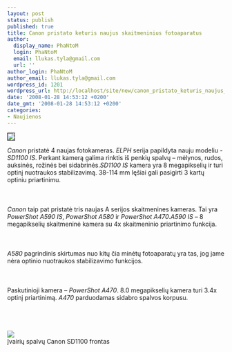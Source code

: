 ```yaml
---
layout: post
status: publish
published: true
title: Canon pristato keturis naujus skaitmeninius fotoaparatus
author:
  display_name: PhaNtoM
  login: PhaNtoM
  email: llukas.tyla@gmail.com
  url: ''
author_login: PhaNtoM
author_email: llukas.tyla@gmail.com
wordpress_id: 1201
wordpress_url: http://localhost/site/new/canon_pristato_keturis_naujus_skaitmeninius_fotoaparatus/
date: '2008-01-28 14:53:12 +0200'
date_gmt: '2008-01-28 14:53:12 +0200'
categories:
- Naujienos
---
```

<div class="imgright"><img src="http://technews.lt/upl/Failai/canona590.jpg" border="1"></div>
<p><i>Canon</i> pristatė 4 naujas fotokameras. <i>ELPH</i>  serija papildyta nauju modeliu -  <i>SD1100 IS</i>. Perkant kamerą galima rinktis iš penkių spalvų – mėlynos, rudos, auksinės, rožinės bei sidabrinės.<i>SD1100 IS</i> kamera yra 8 megapikselių ir turi optinį nuotraukos stabilizavimą. 38-114 mm lęšiai gali pasigirti 3 kartų optiniu priartinimu.<br />
<br><br />
<br><i>Canon</i> taip pat pristatė tris naujas A serijos skaitmenines kameras. Tai yra <i>PowerShot A590 IS</i>, <i>PowerShot A580</i> ir <i>PowerShot A470</i>.<i>A590 IS</i> – 8 megapikselių skaitmeninė kamera su 4x skaitmeninio priartinimo funkcija.<br />
<br><br />
<br><i>A580</i> pagrindinis skirtumas nuo kitų čia minėtų fotoaparatų yra tas, jog jame nėra optinio nuotraukos stabilizavimo funkcijos.<br />
<br><br />
<br>Paskutinioji kamera – <i>PowerShot A470</i>. 8.0 megapikselių kamera turi 3.4x optinį priartinimą. <i>A470</i> parduodamas sidabro spalvos korpusu.   <br />
<br><br />
<br><br><img src="http://technews.lt/upl/Failai/canond1100.jpg"><br><span class="saltinis">Įvairių spalvų Canon SD1100 frontas</span></p>
